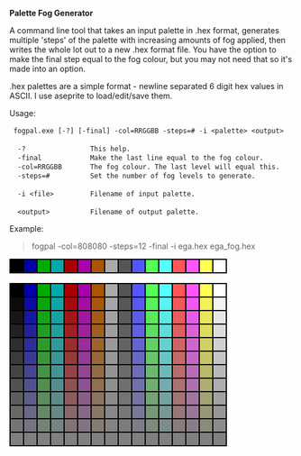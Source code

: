 
**Palette Fog Generator**

A command line tool that takes an input palette in .hex format, generates multiple 'steps' of the palette with increasing amounts of fog applied, then writes the whole lot out to a new .hex format file. You have the option to make the final step equal to the fog colour, but you may not need that so it's made into an option.

.hex palettes are a simple format - newline separated 6 digit hex values in ASCII. I use aseprite to load/edit/save them.

Usage:

```
 fogpal.exe [-?] [-final] -col=RRGGBB -steps=# -i <palette> <output>

  -?                This help.
  -final            Make the last line equal to the fog colour.
  -col=RRGGBB       The fog colour. The last level will equal this.
  -steps=#          Set the number of fog levels to generate.

  -i <file>         Filename of input palette.

  <output>          Filename of output palette.
```

Example:

> fogpal -col=808080 -steps=12 -final -i ega.hex ega_fog.hex

![EGA colour palette](example/ega.png?raw=true "Palette")

![EGA colour palette with fog](example/ega_fog.png?raw=true "Palette + Fog")


